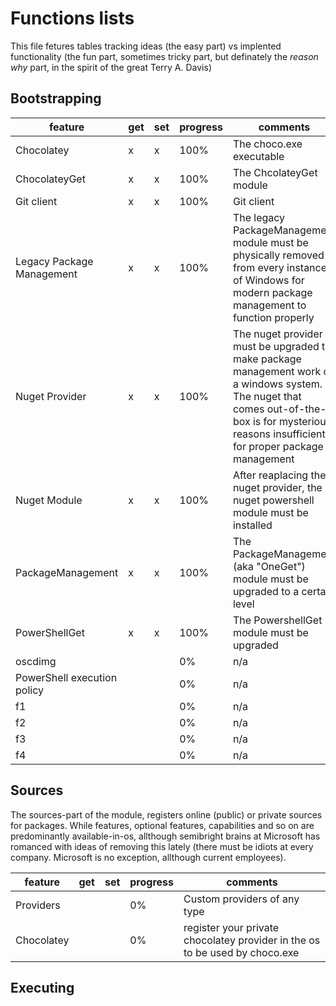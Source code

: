 # Functions lists
This file fetures tables tracking ideas (the easy part) vs implented functionality (the fun part, sometimes tricky part, but definately the *reason why* part, in the spirit of the great Terry A. Davis)

## Bootstrapping
| feature | get | set | progress | comments |
| -------| --- | --- | -------- | -------- |
| Chocolatey | x | x | 100% | The choco.exe executable |
| ChocolateyGet | x | x | 100% | The ChcolateyGet module |
| Git client | x | x | 100% | Git client |
| Legacy Package Management | x | x | 100% | The legacy PackageManagement module must be physically removed from every instance of Windows for modern package management to function properly |
| Nuget Provider | x | x | 100% | The nuget provider must be upgraded to make package management work on a windows system. The nuget that comes out-of-the-box is for mysterious reasons insufficient for proper package management |
| Nuget Module | x | x | 100% | After reaplacing the nuget provider, the nuget powershell module must be installed |
| PackageManagement | x | x | 100% | The PackageManagement (aka "OneGet") module must be upgraded to a certain level |
| PowerShellGet | x | x | 100% | The PowershellGet module must be upgraded |
| oscdimg |  |  | 0% | n/a |
| PowerShell execution policy |  |  | 0% | n/a | 
| f1 |  |  | 0% | n/a |
| f2 |  |  | 0% | n/a |
| f3 |  |  | 0% | n/a |
| f4 |  |  | 0% | n/a |

## Sources
The sources-part of the module, registers online (public) or private sources for packages. While features, optional features, capabilities and so on are predominantly available-in-os, allthough semibright brains at Microsoft has romanced with ideas of removing this lately (there must be idiots at every company. Microsoft is no exception, allthough current employees).

| feature | get | set | progress | comments |
| -------| --- | --- | -------- | -------- |
| Providers |  |  | 0% | Custom providers of any type |
| Chocolatey |  |  | 0% | register your private chocolatey provider in the os to be used by choco.exe|

## Executing